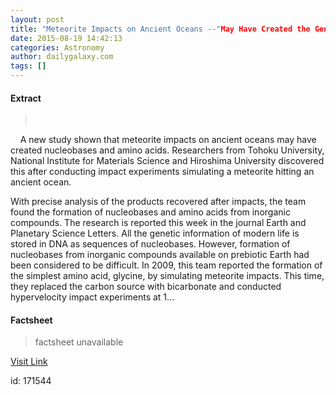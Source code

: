 ```yaml
---
layout: post
title: "Meteorite Impacts on Ancient Oceans --"May Have Created the Genetic Molecules That Led to Life""
date: 2015-08-19 14:42:13
categories: Astronomy
author: dailygalaxy.com
tags: []
---
```



#### Extract
>         A new study shown that meteorite impacts on ancient oceans may have created nucleobases and amino acids. Researchers from Tohoku University, National Institute for Materials Science and Hiroshima University discovered this after conducting impact experiments simulating a meteorite hitting an ancient ocean.  With precise analysis of the products recovered after impacts, the team found the formation of nucleobases and amino acids from inorganic compounds. The research is reported this week in the journal Earth and Planetary Science Letters. All the genetic information of modern life is stored in DNA as sequences of nucleobases. However, formation of nucleobases from inorganic compounds available on prebiotic Earth had been considered to be difficult. In 2009, this team reported the formation of the simplest amino acid, glycine, by simulating meteorite impacts. This time, they replaced the carbon source with bicarbonate and conducted hypervelocity impact experiments at 1...

#### Factsheet
>factsheet unavailable

[Visit Link](http://www.dailygalaxy.com/my_weblog/2015/08/meteorite-impacts-on-ancient-oceans-may-have-created-the-genetic-molecules-that-led-to-life.html)

id:  171544
